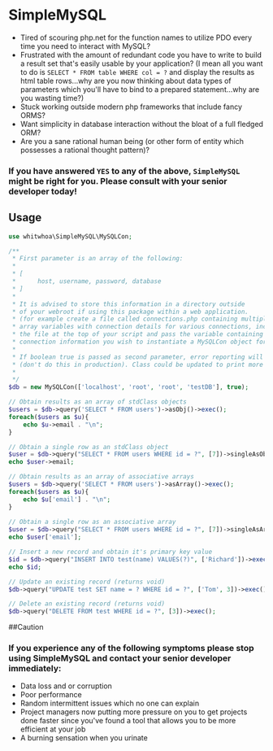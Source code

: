# SimpleMySQL
  * Tired of scouring php.net for the function names to utilize PDO every time you need to
interact with MySQL? 
  * Frustrated with the amount of redundant code you have to write to build
  a result set that's easily usable by your application? (I mean all you want
  to do is `SELECT * FROM table WHERE col = ?` and display the results as html table rows...why
  are you now thinking about data types of parameters which you'll have to bind
  to a prepared statement...why are you wasting time?)
  * Stuck working outside modern php frameworks that include fancy ORMS?
  * Want simplicity in database interaction without the bloat of a full
  fledged ORM?
  * Are you a sane rational human being (or other form of entity which possesses 
  a rational thought pattern)?
  
  ### If you have answered `YES` to any of the above, `SimpleMySQL` might be right for you. Please consult with your senior developer today!
  
  
  ## Usage
  ```php
  use whitwhoa\SimpleMySQL\MySQLCon;
  
  /**
   * First parameter is an array of the following:
   *
   * [
   *      host, username, password, database
   * ]
   *
   * It is advised to store this information in a directory outside
   * of your webroot if using this package within a web application.
   * (for example create a file called connections.php containing multiple
   * array variables with connection details for various connections, include
   * the file at the top of your script and pass the variable containing the
   * connection information you wish to instantiate a MySQLCon object for.)
   *
   * If boolean true is passed as second parameter, error reporting will be turned on
   * (don't do this in production). Class could be updated to print more detailed errors.
   *
   */
  $db = new MySQLCon(['localhost', 'root', 'root', 'testDB'], true);
  
  // Obtain results as an array of stdClass objects
  $users = $db->query('SELECT * FROM users')->asObj()->exec();
  foreach($users as $u){
      echo $u->email . "\n";
  }
  
  // Obtain a single row as an stdClass object
  $user = $db->query("SELECT * FROM users WHERE id = ?", [7])->singleAsObj()->exec();
  echo $user->email;
  
  // Obtain results as an array of associative arrays
  $users = $db->query('SELECT * FROM users')->asArray()->exec();
  foreach($users as $u){
      echo $u['email'] . "\n";
  }
    
  // Obtain a single row as an associative array
  $user = $db->query("SELECT * FROM users WHERE id = ?", [7])->singleAsArray()->exec();
  echo $user['email'];
  
  // Insert a new record and obtain it's primary key value
  $id = $db->query("INSERT INTO test(name) VALUES(?)", ['Richard'])->exec();
  echo $id;
  
  // Update an existing record (returns void)
  $db->query("UPDATE test SET name = ? WHERE id = ?", ['Tom', 3])->exec();
  
  // Delete an existing record (returns void)
  $db->query("DELETE FROM test WHERE id = ?", [3])->exec();  
  ```
  
  
  ##Caution
  
  ### If you experience any of the following symptoms please stop using SimpleMySQL and contact your senior developer immediately:
  * Data loss and or corruption
  * Poor performance
  * Random intermittent issues which no one can explain
  * Project managers now putting more pressure on you to get projects done faster since you've found a tool that allows you to be more efficient at your job
  * A burning sensation when you urinate
   
   